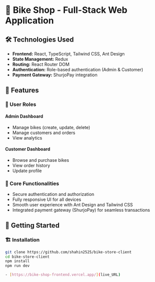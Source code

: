 # 🚴 Bike Shop - Full-Stack Web Application

## 🛠 Technologies Used

- **Frontend:** React, TypeScript, Tailwind CSS, Ant Design
- **State Management:** Redux
- **Routing:** React Router DOM
- **Authentication:** Role-based authentication (Admin & Customer)
- **Payment Gateway:** ShurjoPay integration

## 📌 Features

### 🔹 User Roles

#### Admin Dashboard

- Manage bikes (create, update, delete)
- Manage customers and orders
- View analytics

#### Customer Dashboard

- Browse and purchase bikes
- View order history
- Update profile

### 🔹 Core Functionalities

- Secure authentication and authorization
- Fully responsive UI for all devices
- Smooth user experience with Ant Design and Tailwind CSS
- Integrated payment gateway (ShurjoPay) for seamless transactions

## 🚀 Getting Started

### 🏗 Installation

```bash
git clone https://github.com/shahin2525/bike-store-client
cd bike-store-client
npm install
npm run dev

- [https://bike-shop-frontend.vercel.app/](live_URL)

```
